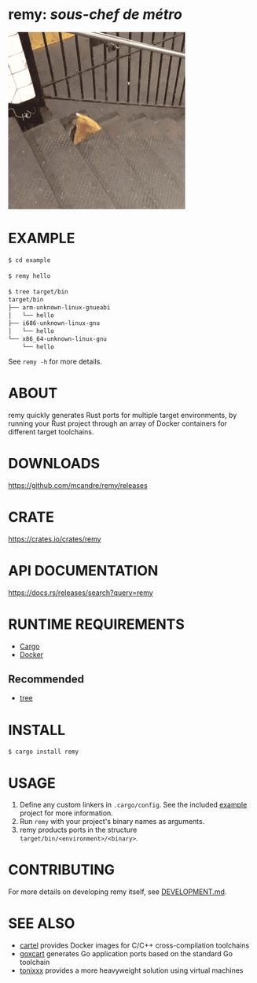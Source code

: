 # remy: *sous-chef de métro*

![pizza rat](https://raw.githubusercontent.com/mcandre/remy/master/remy.gif)

# EXAMPLE

```console
$ cd example

$ remy hello

$ tree target/bin
target/bin
├── arm-unknown-linux-gnueabi
│   └── hello
├── i686-unknown-linux-gnu
│   └── hello
└── x86_64-unknown-linux-gnu
    └── hello
```

See `remy -h` for more details.

# ABOUT

remy quickly generates Rust ports for multiple target environments, by running your Rust project through an array of Docker containers for different target toolchains.

# DOWNLOADS

https://github.com/mcandre/remy/releases

# CRATE

https://crates.io/crates/remy

# API DOCUMENTATION

https://docs.rs/releases/search?query=remy

# RUNTIME REQUIREMENTS

* [Cargo](https://www.rust-lang.org/en-US/)
* [Docker](https://www.docker.com/)

## Recommended

* [tree](https://linux.die.net/man/1/tree)

# INSTALL

```console
$ cargo install remy
```

# USAGE

1. Define any custom linkers in `.cargo/config`. See the included [example](example) project for more information.
2. Run `remy` with your project's binary names as arguments.
3. remy products ports in the structure `target/bin/<environment>/<binary>`.

# CONTRIBUTING

For more details on developing remy itself, see [DEVELOPMENT.md](DEVELOPMENT.md).

# SEE ALSO

* [cartel](https://github.com/mcandre/cartel) provides Docker images for C/C++ cross-compilation toolchains
* [goxcart](https://github.com/mcandre/goxcart) generates Go application ports based on the standard Go toolchain
* [tonixxx](https://github.com/mcandre/tonixxx) provides a more heavyweight solution using virtual machines
